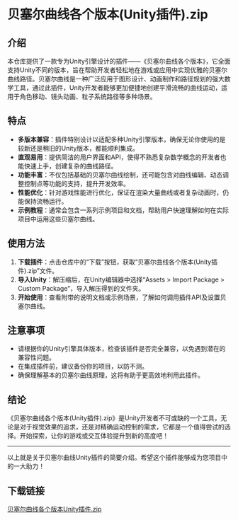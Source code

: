 # 贝塞尔曲线各个版本(Unity插件).zip

## 介绍
本仓库提供了一款专为Unity引擎设计的插件——《贝塞尔曲线各个版本》，它全面支持Unity不同的版本，旨在帮助开发者轻松地在游戏或应用中实现优雅的贝塞尔曲线路径。贝塞尔曲线是一种广泛应用于图形设计、动画制作和路径规划的强大数学工具，通过此插件，Unity开发者能够更加便捷地创建平滑流畅的曲线运动，适用于角色移动、镜头动画、粒子系统路径等多种场景。

## 特点
- **多版本兼容**：插件特别设计以适配多种Unity引擎版本，确保无论你使用的是较新还是稍旧的Unity版本，都能顺利集成。
- **直观易用**：提供简洁的用户界面和API，使得不熟悉复杂数学概念的开发者也能快速上手，创建复杂的曲线路径。
- **功能丰富**：不仅包括基础的贝塞尔曲线绘制，还可能包含对曲线编辑、动态调整控制点等功能的支持，提升开发效率。
- **性能优化**：针对游戏性能进行优化，保证在渲染大量曲线或者复杂动画时，仍能保持流畅运行。
- **示例教程**：通常会包含一系列示例项目和文档，帮助用户快速理解如何在实际项目中运用这些贝塞尔曲线。

## 使用方法
1. **下载插件**：点击仓库中的“下载”按钮，获取“贝塞尔曲线各个版本(Unity插件).zip”文件。
2. **导入Unity**：解压缩后，在Unity编辑器中选择“Assets > Import Package > Custom Package”，导入解压得到的文件夹。
3. **开始使用**：查看附带的说明文档或示例场景，了解如何调用插件API及设置贝塞尔曲线。

## 注意事项
- 请根据你的Unity引擎具体版本，检查该插件是否完全兼容，以免遇到潜在的兼容性问题。
- 在集成插件前，建议备份你的项目，以防不测。
- 确保理解基本的贝塞尔曲线原理，这将有助于更高效地利用此插件。

## 结论
《贝塞尔曲线各个版本(Unity插件).zip》是Unity开发者不可或缺的一个工具，无论是对于视觉效果的追求，还是对精确运动控制的需求，它都是一个值得尝试的选择。开始探索，让你的游戏或交互体验提升到新的高度吧！

---

以上就是关于贝塞尔曲线Unity插件的简要介绍。希望这个插件能够成为您项目中的一大助力！

## 下载链接

[贝塞尔曲线各个版本Unity插件.zip](https://pan.quark.cn/s/f9024564fed6)
